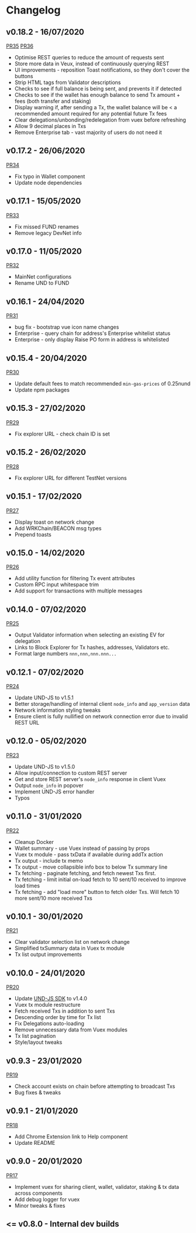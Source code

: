 # Changelog

## v0.18.2 - 16/07/2020

[PR35](https://github.com/unification-com/web-wallet/pull/35)
[PR36](https://github.com/unification-com/web-wallet/pull/36)

- Optimise REST queries to reduce the amount of requests sent
- Store more data in Veux, instead of continuously querying REST
- UI improvements - reposition Toast notifications, so they don't 
cover the buttons
- Strip HTML tags from Validator descriptions
- Checks to see if full balance is being sent, and prevents it 
if detected
- Checks to see if the wallet has enough balance to send Tx 
amount + fees (both transfer and staking)
- Display warning if, after sending a Tx, the wallet balance will 
be < a recommended amount required for any potential future Tx fees
- Clear delegations/unbonding/redelegation from vuex before refreshing
- Allow 9 decimal places in Txs
- Remove Enterprise tab - vast majority of users do not need it

## v0.17.2 - 26/06/2020

[PR34](https://github.com/unification-com/web-wallet/pull/34)

- Fix typo in Wallet component
- Update node dependencies

## v0.17.1 - 15/05/2020

[PR33](https://github.com/unification-com/web-wallet/pull/33)

- Fix missed FUND renames
- Remove legacy DevNet info

## v0.17.0 - 11/05/2020

[PR32](https://github.com/unification-com/web-wallet/pull/32)

- MainNet configurations
- Rename UND to FUND

## v0.16.1 - 24/04/2020

[PR31](https://github.com/unification-com/web-wallet/pull/31)

- bug fix - bootstrap vue icon name changes
- Enterprise - query chain for address's Enterprise whitelist status
- Enterprise - only display Raise PO form in address is whitelisted

## v0.15.4 - 20/04/2020

[PR30](https://github.com/unification-com/web-wallet/pull/30)

- Update default fees to match recommended `min-gas-prices` of 0.25nund
- Update npm packages

## v0.15.3 - 27/02/2020

[PR29](https://github.com/unification-com/web-wallet/pull/29)

- Fix explorer URL - check chain ID is set

## v0.15.2 - 26/02/2020

[PR28](https://github.com/unification-com/web-wallet/pull/28)

- Fix explorer URL for different TestNet versions

## v0.15.1 - 17/02/2020

[PR27](https://github.com/unification-com/web-wallet/pull/27)

- Display toast on network change
- Add WRKChain/BEACON msg types
- Prepend toasts

## v0.15.0 - 14/02/2020

[PR26](https://github.com/unification-com/web-wallet/pull/26)

- Add utility function for filtering Tx event attributes
- Custom RPC input whitespace trim
- Add support for transactions with multiple messages

## v0.14.0 - 07/02/2020

[PR25](https://github.com/unification-com/web-wallet/pull/25)

- Output Validator information when selecting an existing EV for delegation
- Links to Block Explorer for Tx hashes, addresses, Validators etc.
- Format large numbers `nnn,nnn,nnn.nnn...`

## v0.12.1 - 07/02/2020

[PR24](https://github.com/unification-com/web-wallet/pull/24)

- Update UND-JS to v1.5.1
- Better storage/handling of internal client `node_info` and `app_version` data
- Network information styling tweaks
- Ensure client is fully nullified on network connection error due to invalid REST URL

## v0.12.0 - 05/02/2020

[PR23](https://github.com/unification-com/web-wallet/pull/23)

- Update UND-JS to v1.5.0
- Allow input/connection to custom REST server
- Get and store REST server's `node_info` response in client Vuex
- Output `node_info` in popover
- Implement UND-JS error handler
- Typos

## v0.11.0 - 31/01/2020

[PR22](https://github.com/unification-com/web-wallet/pull/22)

- Cleanup Docker
- Wallet summary - use Vuex instead of passing by props
- Vuex tx module - pass txData if available during addTx action
- Tx output - include tx memo
- Tx output - move collapsible info box to below Tx summary line
- Tx fetching - paginate fetching, and fetch newest Txs first.
- Tx fetching - limit initial on-load fetch to 10 sent/10 received to
improve load times
- Tx fetching - add "load more" button to fetch older Txs. Will fetch 10
more sent/10 more received Txs

## v0.10.1 - 30/01/2020

[PR21](https://github.com/unification-com/web-wallet/pull/21)

- Clear validator selection list on network change
- Simplified txSummary data in Vuex tx module
- Tx list output improvements

## v0.10.0 - 24/01/2020

[PR20](https://github.com/unification-com/web-wallet/pull/20)

- Update [UND-JS SDK](https://github.com/unification-com/und-js) to v1.4.0
- Vuex tx module restructure
- Fetch received Txs in addition to sent Txs
- Descending order by time for Tx list
- Fix Delegations auto-loading
- Remove unnecessary data from Vuex modules
- Tx list pagination
- Style/layout tweaks

## v0.9.3 - 23/01/2020

[PR19](https://github.com/unification-com/web-wallet/pull/19)

- Check account exists on chain before attempting to broadcast Txs
- Bug fixes & tweaks

## v0.9.1 - 21/01/2020

[PR18](https://github.com/unification-com/web-wallet/pull/18)

- Add Chrome Extension link to Help component
- Update README

## v0.9.0 - 20/01/2020

[PR17](https://github.com/unification-com/web-wallet/pull/17)

- Implement vuex for sharing client, wallet, validator, staking & 
tx data across components
- Add debug logger for vuex
- Minor tweaks & fixes

## <= v0.8.0 - Internal dev builds
